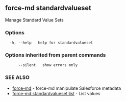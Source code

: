 ## force-md standardvalueset

Manage Standard Value Sets

### Options

```
  -h, --help   help for standardvalueset
```

### Options inherited from parent commands

```
      --silent   show errors only
```

### SEE ALSO

* [force-md](force-md.md)	 - force-md manipulate Salesforce metadata
* [force-md standardvalueset list](force-md_standardvalueset_list.md)	 - List values

